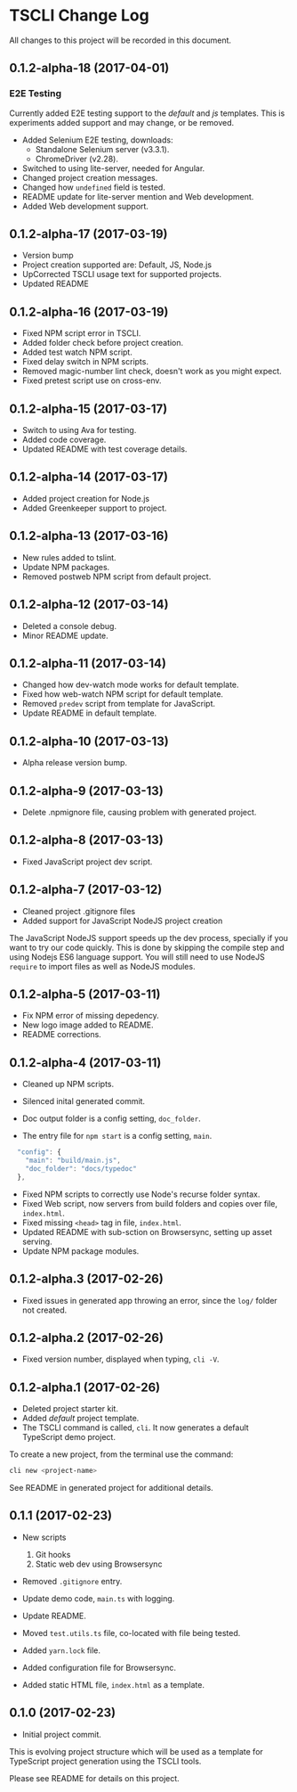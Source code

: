 # TSCLI Change Log

All changes to this project will be recorded in this document.

## 0.1.2-alpha-18 (2017-04-01)

### E2E Testing

Currently added E2E testing support to the _default_ and _js_ templates. This is experiments added support and may change, or be removed.

* Added Selenium E2E testing, downloads:
  * Standalone Selenium server (v3.3.1).
  * ChromeDriver (v2.28).
* Switched to using lite-server, needed for Angular.
* Changed project creation messages.
* Changed how `undefined` field is tested.
* README update for lite-server mention and Web development.
* Added Web development support.

## 0.1.2-alpha-17 (2017-03-19)

* Version bump
* Project creation supported are: Default, JS, Node.js
* UpCorrected TSCLI usage text for supported projects.
* Updated README

## 0.1.2-alpha-16 (2017-03-19)

* Fixed NPM script error in TSCLI.
* Added folder check before project creation.
* Added test watch NPM script.
* Fixed delay switch in NPM scripts.
* Removed magic-number lint check, doesn't work as you might expect.
* Fixed pretest script use on cross-env.

## 0.1.2-alpha-15 (2017-03-17)

* Switch to using Ava for testing.
* Added code coverage.
* Updated README with test coverage details.

## 0.1.2-alpha-14 (2017-03-17)

* Added project creation for Node.js
* Added Greenkeeper support to project.

## 0.1.2-alpha-13 (2017-03-16)

* New rules added to tslint.
* Update NPM packages.
* Removed postweb NPM script from default project.

## 0.1.2-alpha-12 (2017-03-14)

* Deleted a console debug.
* Minor README update.

## 0.1.2-alpha-11 (2017-03-14)

* Changed how dev-watch mode works for default template.
* Fixed how web-watch NPM script for default template.
* Removed `predev` script from template for JavaScript.
* Update README in default template.

## 0.1.2-alpha-10 (2017-03-13)

* Alpha release version bump.

## 0.1.2-alpha-9 (2017-03-13)

* Delete .npmignore file, causing problem with generated project.

## 0.1.2-alpha-8 (2017-03-13)

* Fixed JavaScript project dev script.

## 0.1.2-alpha-7 (2017-03-12)

* Cleaned project .gitignore files
* Added support for JavaScript NodeJS project creation

The JavaScript NodeJS support speeds up the dev process, specially if you want to try our code quickly. This is done by skipping the compile step and using Nodejs ES6 language support. You will still need to use NodeJS `require` to import files as well as NodeJS modules.

## 0.1.2-alpha-5 (2017-03-11)

* Fix NPM error of missing depedency.
* New logo image added to README.
* README corrections.

## 0.1.2-alpha-4 (2017-03-11)

* Cleaned up NPM scripts.
* Silenced inital generated commit.

* Doc output folder is a config setting, `doc_folder`.
* The entry file for `npm start` is a config setting, `main`.

```js
  "config": {
    "main": "build/main.js",
    "doc_folder": "docs/typedoc"
  },
```

* Fixed NPM scripts to correctly use Node's recurse folder syntax.
* Fixed Web script, now servers from build folders and copies over file, `index.html`.
* Fixed missing `<head>` tag in file, `index.html`.
* Updated README with sub-sction on Browsersync, setting up asset serving.
* Update NPM package modules.

## 0.1.2-alpha.3 (2017-02-26)

* Fixed issues in generated app throwing an error, since the `log/` folder not created.

## 0.1.2-alpha.2 (2017-02-26)

* Fixed version number, displayed when typing, `cli -V`.

## 0.1.2-alpha.1 (2017-02-26)

* Deleted project starter kit.
* Added _default_ project template.
* The TSCLI command is called, `cli`. It now generates a default TypeScript demo project.

To create a new project, from the terminal use the command:

```sh
cli new <project-name>
```

See README in generated project for additional details.

## 0.1.1 (2017-02-23)

* New scripts
  1. Git hooks
  1. Static web dev using Browsersync

* Removed `.gitignore` entry.
* Update demo code, `main.ts` with logging.
* Update README.
* Moved `test.utils.ts` file, co-located with file being tested.
* Added `yarn.lock` file.
* Added configuration file for Browsersync.
* Added static HTML file, `index.html` as a template.

## 0.1.0 (2017-02-23)

* Initial project commit.

This is evolving project structure which will be used as a template for TypeScript project generation using the TSCLI tools.

Please see README for details on this project.
